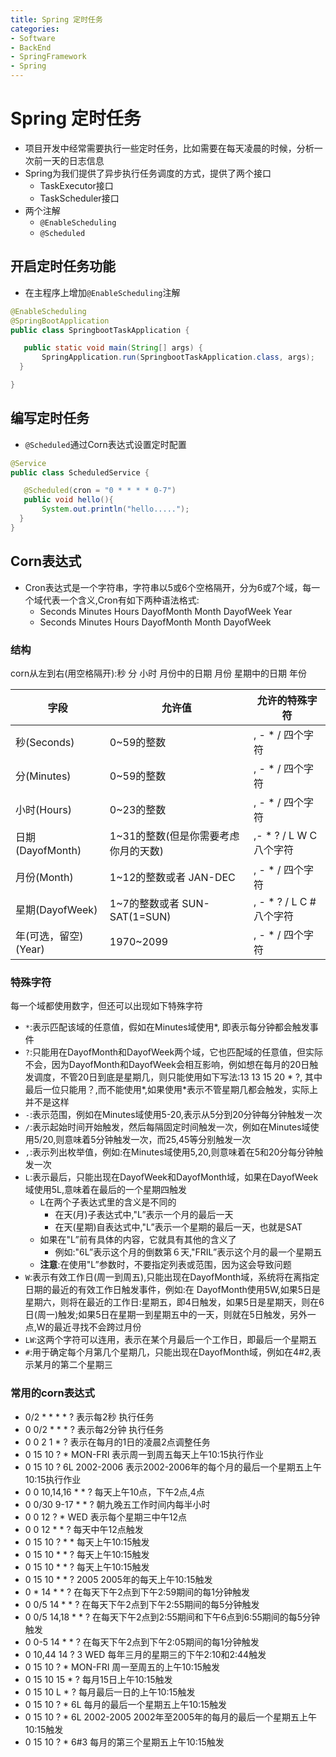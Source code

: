 ```yaml
---
title: Spring 定时任务
categories:
- Software
- BackEnd
- SpringFramework
- Spring
---
```

# Spring 定时任务

- 项目开发中经常需要执行一些定时任务，比如需要在每天凌晨的时候，分析一次前一天的日志信息
- Spring为我们提供了异步执行任务调度的方式，提供了两个接口
    - TaskExecutor接口
    - TaskScheduler接口
- 两个注解
    - `@EnableScheduling`
    - `@Scheduled`

## 开启定时任务功能

- 在主程序上增加`@EnableScheduling`注解

```java
@EnableScheduling
@SpringBootApplication
public class SpringbootTaskApplication {

   public static void main(String[] args) {
       SpringApplication.run(SpringbootTaskApplication.class, args);
  }

}
```

## 编写定时任务

- `@Scheduled`通过Corn表达式设置定时配置

```java
@Service
public class ScheduledService {

   @Scheduled(cron = "0 * * * * 0-7")
   public void hello(){
       System.out.println("hello.....");
  }
}
```

## Corn表达式

- Cron表达式是一个字符串，字符串以5或6个空格隔开，分为6或7个域，每一个域代表一个含义,Cron有如下两种语法格式:
    - Seconds Minutes Hours DayofMonth Month DayofWeek Year
    - Seconds Minutes Hours DayofMonth Month DayofWeek

### 结构

corn从左到右(用空格隔开):秒 分 小时 月份中的日期 月份 星期中的日期 年份

| 字段                     | 允许值                                 | 允许的特殊字符             |
| ------------------------ | -------------------------------------- | -------------------------- |
| 秒(Seconds)| 0~59的整数                             | , - * /   四个字符         |
| 分(Minutes) | 0~59的整数                             | , - * /   四个字符         |
| 小时(Hours) | 0~23的整数                             | , - * /   四个字符         |
| 日期(DayofMonth) | 1~31的整数(但是你需要考虑你月的天数)| ,- * ? / L W C   八个字符  |
| 月份(Month) | 1~12的整数或者 JAN-DEC                 | , - * /   四个字符         |
| 星期(DayofWeek) | 1~7的整数或者 SUN-SAT(1=SUN)| , - * ? / L C #   八个字符 |
| 年(可选，留空)(Year) | 1970~2099                              | , - * /   四个字符         |

### 特殊字符

每一个域都使用数字，但还可以出现如下特殊字符

- `*`:表示匹配该域的任意值，假如在Minutes域使用*, 即表示每分钟都会触发事件
- `?`:只能用在DayofMonth和DayofWeek两个域，它也匹配域的任意值，但实际不会，因为DayofMonth和DayofWeek会相互影响，例如想在每月的20日触发调度，不管20日到底是星期几，则只能使用如下写法:13 13 15 20 * ?, 其中最后一位只能用？,而不能使用\*,如果使用\*表示不管星期几都会触发，实际上并不是这样
- `-`:表示范围，例如在Minutes域使用5-20,表示从5分到20分钟每分钟触发一次
- `/`:表示起始时间开始触发，然后每隔固定时间触发一次，例如在Minutes域使用5/20,则意味着5分钟触发一次，而25,45等分别触发一次
- `,`:表示列出枚举值，例如:在Minutes域使用5,20,则意味着在5和20分每分钟触发一次
- `L`:表示最后，只能出现在DayofWeek和DayofMonth域，如果在DayofWeek域使用5L,意味着在最后的一个星期四触发
    - L在两个子表达式里的含义是不同的
        - 在天(月)子表达式中,"L”表示一个月的最后一天
        - 在天(星期)自表达式中,"L”表示一个星期的最后一天，也就是SAT
    - 如果在"L”前有具体的内容，它就具有其他的含义了
        - 例如:"6L”表示这个月的倒数第６天,"FRIL”表示这个月的最一个星期五
    - **注意**:在使用"L”参数时，不要指定列表或范围，因为这会导致问题
- `W`:表示有效工作日(周一到周五),只能出现在DayofMonth域，系统将在离指定日期的最近的有效工作日触发事件，例如:在 DayofMonth使用5W,如果5日是星期六，则将在最近的工作日:星期五，即4日触发，如果5日是星期天，则在6日(周一)触发;如果5日在星期一到星期五中的一天，则就在5日触发，另外一点,W的最近寻找不会跨过月份
- `LW`:这两个字符可以连用，表示在某个月最后一个工作日，即最后一个星期五
- `#`:用于确定每个月第几个星期几，只能出现在DayofMonth域，例如在4#2,表示某月的第二个星期三

### 常用的corn表达式

- 0/2 * * * * ?   表示每2秒 执行任务
- 0 0/2 * * * ?   表示每2分钟 执行任务
- 0 0 2 1 * ?   表示在每月的1日的凌晨2点调整任务
- 0 15 10 ? * MON-FRI   表示周一到周五每天上午10:15执行作业
- 0 15 10 ? 6L 2002-2006   表示2002-2006年的每个月的最后一个星期五上午10:15执行作业
- 0 0 10,14,16 * * ?   每天上午10点，下午2点,4点
- 0 0/30 9-17 * * ?   朝九晚五工作时间内每半小时
- 0 0 12 ? * WED   表示每个星期三中午12点
- 0 0 12 * * ?   每天中午12点触发
- 0 15 10 ? * *   每天上午10:15触发
- 0 15 10 * * ?     每天上午10:15触发
- 0 15 10 * * ?   每天上午10:15触发
- 0 15 10 * * ? 2005   2005年的每天上午10:15触发
- 0 * 14 * * ?     在每天下午2点到下午2:59期间的每1分钟触发
- 0 0/5 14 * * ?   在每天下午2点到下午2:55期间的每5分钟触发
- 0 0/5 14,18 * * ?     在每天下午2点到2:55期间和下午6点到6:55期间的每5分钟触发
- 0 0-5 14 * * ?   在每天下午2点到下午2:05期间的每1分钟触发
- 0 10,44 14 ? 3 WED   每年三月的星期三的下午2:10和2:44触发
- 0 15 10 ? * MON-FRI   周一至周五的上午10:15触发
- 0 15 10 15 * ?   每月15日上午10:15触发
- 0 15 10 L * ?   每月最后一日的上午10:15触发
- 0 15 10 ? * 6L   每月的最后一个星期五上午10:15触发
- 0 15 10 ? * 6L 2002-2005   2002年至2005年的每月的最后一个星期五上午10:15触发
- 0 15 10 ? * 6#3   每月的第三个星期五上午10:15触发